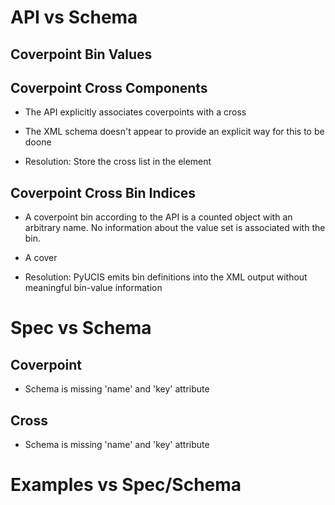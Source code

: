 
# API vs Schema

## Coverpoint Bin Values

## Coverpoint Cross Components
- The API explicitly associates coverpoints with a cross
- The XML schema doesn't appear to provide an explicit way for this to be doone

- Resolution: Store the cross list in the <crossExpr> element

## Coverpoint Cross Bin Indices
- A coverpoint bin according to the API is a counted object with an arbitrary name.
  No information about the value set is associated with the bin.
- A cover

- Resolution: PyUCIS emits bin definitions into the XML output without meaningful
  bin-value information


# Spec vs Schema

## Coverpoint
- Schema is missing 'name' and 'key' attribute

## Cross
- Schema is missing 'name' and 'key' attribute

# Examples vs Spec/Schema

